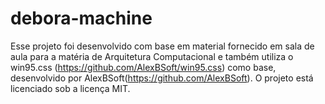 # debora-machine

Esse projeto foi desenvolvido com base em material fornecido em sala de aula para a matéria de Arquitetura Computacional e também utiliza o win95.css (https://github.com/AlexBSoft/win95.css) como base, desenvolvido por AlexBSoft(https://github.com/AlexBSoft). O projeto está licenciado sob a licença MIT.
